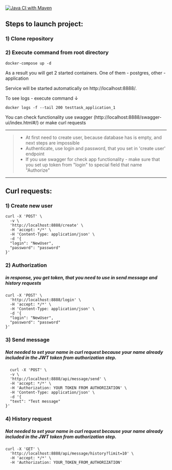 [![Java CI with Maven](https://github.com/fmgolos/TestTask/actions/workflows/maven.yml/badge.svg)](https://github.com/fmgolos/TestTask/actions/workflows/maven.yml)

## Steps to launch project:

### 1)  Clone repository

### 2) Execute command from root directory

```console
docker-compose up -d
```

As a result you will get 2 started containers. One of them - postgres, other - application

Service will be started automatically on http://localhost:8888/.

To see logs - execute command ↓

```console
docker logs -f --tail 200 testtask_application_1
```

You can check functionality use swagger (http://localhost:8888/swagger-ui/index.html#/)
or make curl requests

------------------
> * At first need to create user, because database has is empty, and next steps are impossible
> * Authenticate, use login and password, that you set in 'create user' endpoint
>* If you use swagger for check app functionality - make sure that you set up token from "login" to special
   > field that name "Authorize"
-------------------

## Curl requests:

### 1) Create new user

```console
curl -X 'POST' \
  -v \
  'http://localhost:8888/create' \
  -H 'accept: */*' \
  -H 'Content-Type: application/json' \
  -d '{
  "login": "NewUser",
  "password": "password"
}'
```
### 2) Authorization 
##### in response, you get token, that you need to use in send message and history requests

```console
curl -X 'POST' \
  'http://localhost:8888/login' \
  -H 'accept: */*' \
  -H 'Content-Type: application/json' \
  -d '{
  "login": "NewUser",
  "password": "password"
}'
```
### 3) Send message

##### Not needed to set your name in curl request because your name already included in the JWT token from authorization step.

```console
  curl -X 'POST' \
  -v \
  'http://localhost:8888/api/message/send' \
  -H 'accept: */*' \
  -H 'Authorization: YOUR TOKEN FROM AUTHORIZATION' \
  -H 'Content-Type: application/json' \
  -d '{
  "text": "Test message"
}'
```
### 4) History request

##### Not needed to set your name in curl request because your name already included in the JWT token from authorization step.
```console
curl -X 'GET' \
  'http://localhost:8888/api/message/history?limit=10' \
  -H 'accept: */*' \
  -H 'Authorization: YOUR_TOKEN_FROM_AUTHORIZATION'
```

